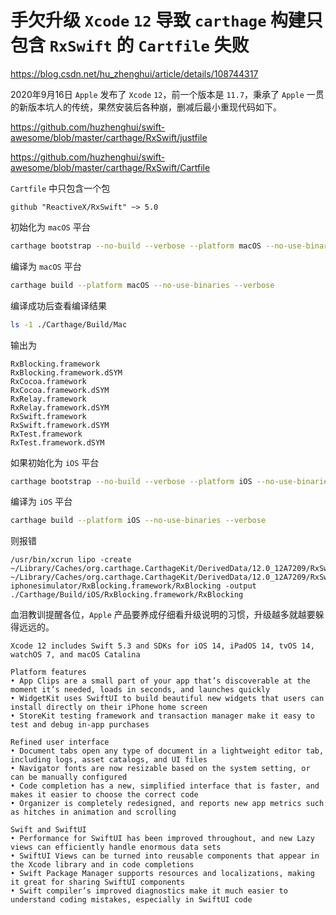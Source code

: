 # 手欠升级 `Xcode` `12` 导致 `carthage` 构建只包含 `RxSwift` 的 `Cartfile` 失败

<https://blog.csdn.net/hu_zhenghui/article/details/108744317>

2020年9月16日 `Apple` 发布了 `Xcode` `12`，前一个版本是 `11.7`，秉承了 `Apple` 一贯的新版本坑人的传统，果然安装后各种崩，删减后最小重现代码如下。

<https://github.com/huzhenghui/swift-awesome/blob/master/carthage/RxSwift/justfile>

<https://github.com/huzhenghui/swift-awesome/blob/master/carthage/RxSwift/Cartfile>

`Cartfile` 中只包含一个包

```plain
github "ReactiveX/RxSwift" ~> 5.0
```

初始化为 `macOS` 平台

```bash
carthage bootstrap --no-build --verbose --platform macOS --no-use-binaries
```

编译为 `macOS` 平台

```bash
carthage build --platform macOS --no-use-binaries --verbose
```

编译成功后查看编译结果

```bash
ls -1 ./Carthage/Build/Mac
```

输出为

```plain
RxBlocking.framework
RxBlocking.framework.dSYM
RxCocoa.framework
RxCocoa.framework.dSYM
RxRelay.framework
RxRelay.framework.dSYM
RxSwift.framework
RxSwift.framework.dSYM
RxTest.framework
RxTest.framework.dSYM
```

如果初始化为 `iOS` 平台

```bash
carthage bootstrap --no-build --verbose --platform iOS --no-use-binaries
```

编译为 `iOS` 平台

```bash
carthage build --platform iOS --no-use-binaries --verbose
```

则报错

```plain
/usr/bin/xcrun lipo -create ~/Library/Caches/org.carthage.CarthageKit/DerivedData/12.0_12A7209/RxSwift/5.1.1/Build/Intermediates.noindex/ArchiveIntermediates/RxBlocking/IntermediateBuildFilesPath/UninstalledProducts/iphoneos/RxBlocking.framework/RxBlocking ~/Library/Caches/org.carthage.CarthageKit/DerivedData/12.0_12A7209/RxSwift/5.1.1/Build/Products/Release-iphonesimulator/RxBlocking.framework/RxBlocking -output ./Carthage/Build/iOS/RxBlocking.framework/RxBlocking
```

血泪教训提醒各位，`Apple` 产品要养成仔细看升级说明的习惯，升级越多就越要躲得远远的。

```plain
Xcode 12 includes Swift 5.3 and SDKs for iOS 14, iPadOS 14, tvOS 14, watchOS 7, and macOS Catalina

Platform features
• App Clips are a small part of your app that’s discoverable at the moment it’s needed, loads in seconds, and launches quickly
• WidgetKit uses SwiftUI to build beautiful new widgets that users can install directly on their iPhone home screen
• StoreKit testing framework and transaction manager make it easy to test and debug in-app purchases

Refined user interface
• Document tabs open any type of document in a lightweight editor tab, including logs, asset catalogs, and UI files
• Navigator fonts are now resizable based on the system setting, or can be manually configured
• Code completion has a new, simplified interface that is faster, and makes it easier to choose the correct code
• Organizer is completely redesigned, and reports new app metrics such as hitches in animation and scrolling

Swift and SwiftUI
• Performance for SwiftUI has been improved throughout, and new Lazy views can efficiently handle enormous data sets
• SwiftUI Views can be turned into reusable components that appear in the Xcode library and in code completions
• Swift Package Manager supports resources and localizations, making it great for sharing SwiftUI components
• Swift compiler’s improved diagnostics make it much easier to understand coding mistakes, especially in SwiftUI code
```